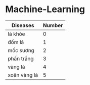 # Machine-Learning


| Diseases  | Number |
| ------------- | ------------- |
| lá khỏe  | 0  |
| đốm lá  | 1  |
| mốc sương  | 2  |
| phấn trắng  | 3  |
| vàng lá  | 4  |
| xoăn vàng lá  | 5  |